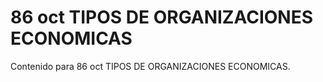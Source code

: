 # 86 oct  TIPOS DE ORGANIZACIONES ECONOMICAS

Contenido para 86 oct  TIPOS DE ORGANIZACIONES ECONOMICAS.
